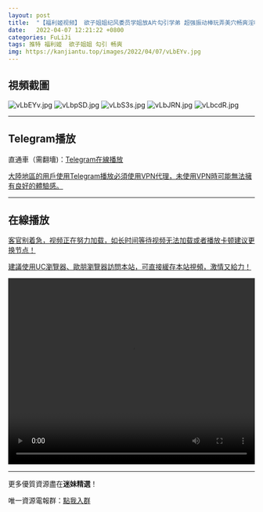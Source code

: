```yaml
---
layout: post
title:  "【福利姬视频】 欲子姐姐纪风委员学姐放A片勾引学弟 超强振动棒玩弄美穴畅爽淫叫妙不可言 "
date:   2022-04-07 12:21:22 +0800
categories: FuLiJi
tags: 推特 福利姬  欲子姐姐 勾引 畅爽
img: https://kanjiantu.top/images/2022/04/07/vLbEYv.jpg
---
```



## 視頻截圖

![vLbEYv.jpg](https://kanjiantu.top/images/2022/04/07/vLbEYv.jpg)
![vLbpSD.jpg](https://kanjiantu.top/images/2022/04/07/vLbpSD.jpg)
![vLbS3s.jpg](https://kanjiantu.top/images/2022/04/07/vLbS3s.jpg)
![vLbJRN.jpg](https://kanjiantu.top/images/2022/04/07/vLbJRN.jpg)
![vLbcdR.jpg](https://kanjiantu.top/images/2022/04/07/vLbcdR.jpg)

* * *
## Telegram播放

直通車（需翻墻)：[Telegram在線播放](https://t.me/mimeijingxuan/511)

<u>大陸地區的用戶使用Telegram播放必須使用VPN代理，未使用VPN時可能無法擁有良好的體驗感。</u> 
* * *
## 在線播放
<u>客官别着急，视频正在努力加载，如长时间等待视频无法加载或者播放卡顿建议更换节点！</u>

<u>建議使用UC瀏覽器、歐朋瀏覽器訪問本站，可直接緩存本站視頻，激情又給力！</u>
<center><video src="https://cdn.publer.io/uploads/videos/624c5ba2db2797129f4a6d07/7f22c83a86986bd44b24d16ffefcee37.mp4" width="100%" height="380px" controls="controls"></video></center>

* * *
更多優質資源盡在**迷妹精選**！

唯一資源電報群：[點我入群](https://t.me/mimeijingxuan)


